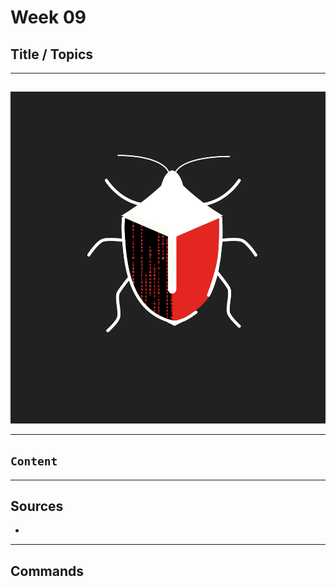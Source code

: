 # Week 09
## Title / Topics

---
##
<!-- The 2 empty headers aboce and below are used for formating purposes-->
##
![](https://raw.githubusercontent.com/AOrps/SigMal/master/educational-material/sem3/img/sem3-beetle.jpg)
<!-- Beetle should change by sem -->

---
## `Content`

---

## Sources  
* 
---
## Commands
```

```